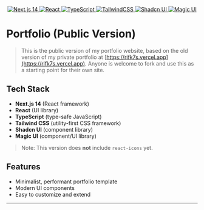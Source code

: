 
<!-- Tech Stack Badges -->
<p align="center">
  <a href="https://nextjs.org/">
    <img src="https://img.shields.io/badge/Next.js-14-blue?logo=next.js&logoColor=white&style=flat" alt="Next.js 14" />
  </a>
  <a href="https://react.dev/">
    <img src="https://img.shields.io/badge/React-18-61dafb?logo=react&logoColor=white&style=flat" alt="React" />
  </a>
  <a href="https://www.typescriptlang.org/">
    <img src="https://img.shields.io/badge/TypeScript-5.0-3178c6?logo=typescript&logoColor=white&style=flat" alt="TypeScript" />
  </a>
  <a href="https://tailwindcss.com/">
    <img src="https://img.shields.io/badge/TailwindCSS-3.4-38bdf8?logo=tailwindcss&logoColor=white&style=flat" alt="TailwindCSS" />
  </a>
  <a href="https://ui.shadcn.com/">
    <img src="https://img.shields.io/badge/Shadcn_UI-%20-111827?logo=vercel&logoColor=white&style=flat" alt="Shadcn UI" />
  </a>
  <a href="https://magicui.design/">
    <img src="https://img.shields.io/badge/Magic_UI-%20-7c3aed?logo=magic&logoColor=white&style=flat" alt="Magic UI" />
  </a>
</p>

# Portfolio (Public Version)

>This is the public version of my portfolio website, based on the old version of my private portfolio at [https://rifk7s.vercel.app](https://rifk7s.vercel.app). Anyone is welcome to fork and use this as a starting point for their own site.


## Tech Stack

- **Next.js 14** (React framework)
- **React** (UI library)
- **TypeScript** (type-safe JavaScript)
- **Tailwind CSS** (utility-first CSS framework)
- **Shadcn UI** (component library)
- **Magic UI** (component/UI library)

> Note: This version does **not** include `react-icons` yet.

## Features
- Minimalist, performant portfolio template
- Modern UI components
- Easy to customize and extend
---